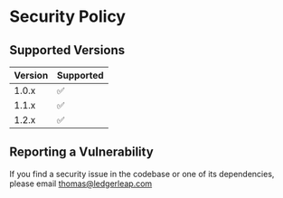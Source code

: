 # Security Policy

## Supported Versions

| Version | Supported          |
| ------- | ------------------ |
| 1.0.x   | :white_check_mark: |
| 1.1.x   | :white_check_mark: |
| 1.2.x   | :white_check_mark: |

## Reporting a Vulnerability

If you find a security issue in the codebase or one of its dependencies, please email thomas@ledgerleap.com
